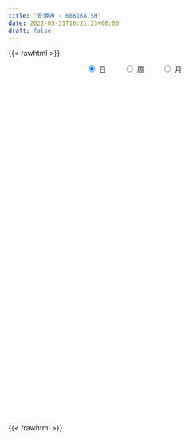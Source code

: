 ```yaml
---
title: "安博通 - 688168.SH"
date: 2022-05-31T16:21:23+08:00
draft: false
---
```

{{< rawhtml >}}
    <div style="text-align: center">
        <label style="padding: 1rem;"><input style="margin-right: .5rem" type="radio" name="period" value="D" checked onclick="period_change(this)">日</label>
        <label style="padding: 1rem;"><input style="margin-right: .5rem" type="radio" name="period" value="W" onclick="period_change(this)">周</label>
        <label style="padding: 1rem;"><input style="margin-right: .5rem" type="radio" name="period" value="M" onclick="period_change(this)">月</label>
    </div>
    <div id="chart" style="height: 700px;"></div> 
    <script type="text/javascript">
        const D_v = [11234.58,8732.53,9475.05,11232.81,8220.11,6777.14,9526.76,11119.64,9108.63,11995.14,9775.75,6748.17,7082.43,7182.01,5638.91,25171.84,17381.55,11809.64,7822.74,7521.85,4981.15,5905.48,4843.55,4948.09,7439.28,4430.44,3972.32,4838.18,5529.59,4259.64,3121.67,8367.39,9244.67,9199.11,11524.86,6974.54,18016.8,16976.42,10065.27,10331.29,5412.72,7343.89,4789.73,5481.97,6041.65,7819.74,5447.17,8780.29,7102.01,4241.73,5630.02,5147.69,6473.47,5877.05,4763.55,5428.13,5538.58,6993.82,6030.65,14802.11,8029.94,6275.83,7929.38,4447.45,6118.84,17581.97,9220.77,6544.89,4570.84,5699.42,4574.09,5798.51,5471.7,4818.22,4121.6,4781.76,4185.79,4386.35,10484.24,8006.2,4560.17,4059.95,6930.1,5657.27,6545.64,7190.76,9268.6,5919.73,3453.0,5654.81,2558.69,3764.4,3253.5,3088.9,2746.88,3275.64,3302.88,2792.59,3307.09,5056.51,2820.92,2278.21,2689.58,2872.69,3062.16,2529.37,5461.1,3734.29,7671.38,16565.52,10942.52,5547.69,4965.14,6471.64,8887.3,4595.12,6609.68,12361.27,10485.06,13756.39,9295.22,17671.44,16822.79,11601.95,6883.51,10072.34,9110.35,6095.25,7892.71,5662.57,7227.5,11862.52,8024.5,5876.96,6505.64,4778.7,3158.3,3441.33,3430.46,3947.16,4532.41,6581.44,3614.65,5998.14,3442.6,3410.31,4236.47,3134.11,4143.56,3745.47,6577.99,5372.34,7876.47,4863.17,6043.73,8745.8,8371.66,5879.27,5309.07,6313.23,5320.13,4342.35,8149.72,28064.05,17592.02,9859.91,12235.62,6133.69,9103.03,8354.38,6839.06,14904.37,11978.67,9080.39,9019.88,6999.74,9939.69,7902.54,5434.29,4217.94,4784.23,4530.88,4382.68,6555.67,4598.45,10385.39,8699.63,5299.39,6335.96,5830.86,4620.78,4274.9,6058.87,4549.43,5007.62,5451.26,4600.74,4014.17,5010.87,5172.34,9607.24,10034.48,4528.36,3991.81,2626.83,3635.25,3682.34,3149.23,3204.97,3376.89,3803.51,3196.7,4869.14,4853.52,4151.98,2792.7,4100.79,2462.42,2974.44,3369.08,4235.46,3039.86,1818.97,1870.13,3855.11,2178.8,6114.35,5052.46,3348.05,5378.37,6565.25,14923.73,9525.54,5658.82,4820.52,7491.75,4935.77,3708.88,2256.57,2816.72,5054.59,2064.34,4131.52,3052.72,6053.64,2106.24,2635.7,2872.01,3639.84,6089.42]
const D_histogram = [0.0,0.0006317949,0.0022632034,0.1136544027,0.1194617626,0.157578668,0.2904257331,0.4261247313,0.4316946809,0.4153977544,0.2576545388,0.0976820579,0.082277183,0.0393525965,-0.0046842585,0.3275552583,0.2862739501,0.1343122302,-0.0520542897,-0.094509324,-0.1371133414,-0.137697905,-0.1869058471,-0.2520972435,-0.3807506355,-0.4688166091,-0.4370515306,-0.3812636736,-0.2461039488,-0.2451329558,-0.2454362672,-0.1413020204,0.0263457143,0.220486818,0.439060843,0.4690372382,0.7393718272,0.702883478,0.519067586,0.2162628019,0.0042302161,-0.0453525151,-0.1282584021,-0.1029677628,-0.0294598521,-0.1254367789,-0.2942465814,-0.3256026376,-0.4975249111,-0.5182995436,-0.4510018859,-0.3048369106,-0.1717282207,-0.0087169669,0.0630410975,0.1490029143,0.2441269128,0.312009022,0.2226151949,0.3796089696,0.4081608633,0.4297238758,0.2137766534,0.0723085076,0.1009217406,-0.30038331,-0.4356989099,-0.4689630987,-0.4762941194,-0.5316330517,-0.5625338008,-0.4973576237,-0.4680573207,-0.4476726074,-0.4399442201,-0.3693515553,-0.2794463059,-0.1827887229,0.0117299566,0.1373851418,0.191918013,0.1794313732,0.2202721314,0.1955298123,0.1228745526,0.0109535099,-0.1969558173,-0.2769059602,-0.3388400692,-0.472893303,-0.541297857,-0.6581856256,-0.6727515246,-0.569194845,-0.4429575949,-0.3598048856,-0.2369962359,-0.1099077437,-0.0190954244,-0.0438056931,0.0161870129,0.0456778359,0.066525959,0.1004959617,0.0883502058,0.1007039794,-0.0096715238,-0.1216019968,0.0230792366,0.3911621148,0.6378509964,0.7800269565,0.8883086089,0.9701977344,1.046909441,1.0463218453,1.0753408245,1.1559587341,1.2678006556,1.3304720664,1.3094197052,1.4267394177,1.1650898479,1.0369019253,0.8429211211,0.7161439522,0.5892772804,0.3910807919,0.2878626255,0.1206562967,0.0609561666,0.1807576921,0.0426145169,-0.1064690896,-0.407514466,-0.6537175143,-0.7535091033,-0.7871311949,-0.833158868,-0.8679722724,-0.8115432733,-0.6562758989,-0.5675938702,-0.7109871986,-0.7852105883,-0.7216924813,-0.5562947444,-0.5156855089,-0.5185068484,-0.5427527132,-0.531970286,-0.4864602125,-0.253258216,-0.0831789747,0.0724332551,0.2559658435,0.2591699606,0.146036313,0.1219354911,-0.0208743667,-0.083774216,-0.078421705,0.0372549383,0.5630998291,0.7102751719,0.8188193266,0.7175426001,0.5937270241,0.573879192,0.3349401929,0.1548743241,-0.2861676098,-0.4930403945,-0.7677248477,-0.9124098514,-0.8727757359,-0.9436169507,-1.065074122,-1.1009718608,-1.0411990269,-0.9228601955,-0.8261584779,-0.6689853923,-0.4487157127,-0.3717301894,-0.1835243352,-0.2037278698,-0.1303112852,-0.0221886891,0.0133630174,0.0730103435,0.0698004537,0.0093331112,-0.0940843935,-0.220701004,-0.3291908248,-0.3803146653,-0.3453489159,-0.3634070435,-0.4052664754,-0.3453306373,-0.1716158689,-0.0137976657,0.1041172293,0.1886883761,0.2462205359,0.273017239,0.2925624503,0.3103384023,0.1824146812,0.1787813777,0.2177341699,0.2878608149,0.385957912,0.337934629,0.2741016509,0.0990581674,0.0655623829,-0.0562970303,-0.0757768067,-0.1364686361,-0.1078178646,-0.0703737816,-0.0292207061,-0.1409960113,-0.1937479016,-0.3441442807,-0.6249314826,-0.6668911952,-0.8343220779,-0.6108682641,-0.7168851691,-0.7790711311,-0.767267674,-0.6441414171,-0.4913262543,-0.3516825409,-0.223622352,-0.0930715221,0.0094344729,0.1406597797,0.2597117963,0.3681300511,0.4608080565,0.3749767269,0.3506589624,0.3570759673,0.3650140992,0.411586348,0.5281338312]
const D_fast = [0.0,0.0007897436,0.002986953,0.142791753,0.1784645535,0.2559761259,0.4614296242,0.7036598053,0.8171534251,0.9047059372,0.8113763563,0.67582439,0.6809888107,0.6479023733,0.6026944537,1.0168227851,1.0471099645,0.928726302,0.7293462098,0.6632638445,0.5863814917,0.5513724519,0.455438048,0.3272223407,0.1033812898,-0.101888836,-0.1793866401,-0.2189147016,-0.145280964,-0.2055932099,-0.2672555881,-0.1984468465,-0.0242126831,0.225050125,0.5533893608,0.7006250656,1.1558026113,1.2950351316,1.2409861361,0.9922470526,0.7812720207,0.7203511608,0.6053806732,0.6049293719,0.6710723196,0.543736198,0.3013647501,0.1886080345,-0.1076954667,-0.2580449851,-0.3034977989,-0.2335420512,-0.1433654165,0.0174665956,0.1049849344,0.2281974798,0.3843532065,0.5302375712,0.4964975427,0.7483935598,0.8789856694,1.0079796508,0.8454765917,0.7220855729,0.7759292411,0.299528363,0.0552880355,-0.095216928,-0.2216214785,-0.4098686737,-0.581402873,-0.6405661018,-0.728280129,-0.8198135676,-0.9220712352,-0.9438164593,-0.9237727864,-0.8728123841,-0.6753612155,-0.5153597448,-0.4128473704,-0.3804761668,-0.2845673758,-0.2604272418,-0.3023638634,-0.4115465286,-0.6686948101,-0.8178714431,-0.9645155693,-1.216792129,-1.4205211472,-1.7019553221,-1.8847091023,-1.923451134,-1.9079532826,-1.9147517947,-1.851192204,-1.7515806477,-1.6655421845,-1.7012038765,-1.6371644172,-1.5962541352,-1.5587745225,-1.4996805293,-1.4897387337,-1.4522089653,-1.5650023494,-1.7073333216,-1.5568822791,-1.0910088722,-0.6848572414,-0.3476745423,-0.0173157376,0.3071228215,0.6455618884,0.906554754,1.2044089392,1.5740165324,2.0028086178,2.3980980452,2.7044006103,3.1784051772,3.2080280694,3.3390656281,3.3558151042,3.4080739233,3.4285265717,3.3281002811,3.296847771,3.1598055165,3.1153444279,3.2803353765,3.1528458305,2.9771449516,2.5742209588,2.1645885318,1.876419667,1.6460147767,1.3916973866,1.1398909141,0.9934340948,0.9846324946,0.9314160557,0.6102759277,0.3397498909,0.2228448776,0.2491689284,0.1608567867,0.0284087351,-0.1315253081,-0.2537354523,-0.3298404319,-0.1599529894,-0.0106684918,0.1630520518,0.410576101,0.4785727082,0.4019481388,0.4083311898,0.2603027403,0.176459337,0.1622064217,0.2871967996,0.9538166477,1.2785607835,1.5918097698,1.6699186933,1.6945348734,1.8181568393,1.6629528884,1.5216056006,1.0090217642,0.6788888809,0.2122732158,-0.1605142507,-0.3390740693,-0.6458195217,-1.0335452235,-1.3446859276,-1.5452128503,-1.6575890679,-1.7674269697,-1.7775002322,-1.6694094808,-1.6853565049,-1.5430317345,-1.6141672365,-1.5733284733,-1.4707530494,-1.4318605885,-1.3539606766,-1.339720453,-1.3978545176,-1.5247931208,-1.7065849823,-1.8973725093,-2.0435750161,-2.0949464956,-2.2038563842,-2.3470324349,-2.3734292561,-2.2426184549,-2.0882496682,-1.9443054658,-1.8125622251,-1.6934749313,-1.5984239184,-1.5057380945,-1.4103775419,-1.4926975928,-1.4516355518,-1.3582492172,-1.2161573684,-1.0215707933,-0.9851104191,-0.9804179844,-1.1306969261,-1.1478021149,-1.2837357857,-1.3221597638,-1.4169687522,-1.4152724468,-1.3954218093,-1.3615739102,-1.5085982183,-1.6097870839,-1.8462195333,-2.2832396057,-2.4919221171,-2.8679335193,-2.7971967715,-3.0824349689,-3.3393887136,-3.519402175,-3.5573112724,-3.5273276732,-3.4756045949,-3.4034499941,-3.2961670448,-3.1913024315,-3.0249121798,-2.8409322141,-2.6404814466,-2.432601427,-2.4246885749,-2.3613415988,-2.2656556021,-2.1664639454,-2.0169951096,-1.7684141686]
const D_slow = [0.0,0.0001579487,0.0007237496,0.0291373503,0.0590027909,0.0983974579,0.1710038912,0.277535074,0.3854587442,0.4893081828,0.5537218175,0.578142332,0.5987116278,0.6085497769,0.6073787122,0.6892675268,0.7608360143,0.7944140719,0.7814004995,0.7577731685,0.7234948331,0.6890703569,0.6423438951,0.5793195842,0.4841319253,0.3669277731,0.2576648904,0.162348972,0.1008229848,0.0395397459,-0.0218193209,-0.057144826,-0.0505583974,0.0045633071,0.1143285178,0.2315878274,0.4164307841,0.5921516536,0.7219185501,0.7759842506,0.7770418046,0.7657036759,0.7336390753,0.7078971346,0.7005321716,0.6691729769,0.5956113316,0.5142106721,0.3898294444,0.2602545585,0.147504087,0.0712948594,0.0283628042,0.0261835625,0.0419438368,0.0791945654,0.1402262936,0.2182285492,0.2738823479,0.3687845903,0.4708248061,0.578255775,0.6316999384,0.6497770653,0.6750075004,0.5999116729,0.4909869455,0.3737461708,0.2546726409,0.121764378,-0.0188690722,-0.1432084781,-0.2602228083,-0.3721409602,-0.4821270152,-0.574464904,-0.6443264805,-0.6900236612,-0.6870911721,-0.6527448866,-0.6047653834,-0.55990754,-0.5048395072,-0.4559570541,-0.425238416,-0.4225000385,-0.4717389928,-0.5409654829,-0.6256755002,-0.7438988259,-0.8792232902,-1.0437696966,-1.2119575777,-1.354256289,-1.4649956877,-1.5549469091,-1.6141959681,-1.641672904,-1.6464467601,-1.6573981834,-1.6533514302,-1.6419319712,-1.6253004814,-1.600176491,-1.5780889395,-1.5529129447,-1.5553308256,-1.5857313248,-1.5799615157,-1.482170987,-1.3227082379,-1.1277014988,-0.9056243465,-0.6630749129,-0.4013475527,-0.1397670913,0.1290681148,0.4180577983,0.7350079622,1.0676259788,1.3949809051,1.7516657595,2.0429382215,2.3021637028,2.5128939831,2.6919299711,2.8392492912,2.9370194892,3.0089851456,3.0391492197,3.0543882614,3.0995776844,3.1102313136,3.0836140412,2.9817354247,2.8183060461,2.6299287703,2.4331459716,2.2248562546,2.0078631865,1.8049773682,1.6409083934,1.4990099259,1.3212631263,1.1249604792,0.9445373589,0.8054636728,0.6765422956,0.5469155835,0.4112274052,0.2782348337,0.1566197805,0.0933052266,0.0725104829,0.0906187966,0.1546102575,0.2194027477,0.2559118259,0.2863956987,0.281177107,0.260233553,0.2406281267,0.2499418613,0.3907168186,0.5682856116,0.7729904432,0.9523760932,1.1008078493,1.2442776473,1.3280126955,1.3667312765,1.2951893741,1.1719292754,0.9799980635,0.7518956007,0.5337016667,0.297797429,0.0315288985,-0.2437140667,-0.5040138234,-0.7347288723,-0.9412684918,-1.1085148399,-1.2206937681,-1.3136263154,-1.3595073993,-1.4104393667,-1.443017188,-1.4485643603,-1.4452236059,-1.4269710201,-1.4095209066,-1.4071876288,-1.4307087272,-1.4858839782,-1.5681816844,-1.6632603508,-1.7495975797,-1.8404493406,-1.9417659595,-2.0280986188,-2.071002586,-2.0744520024,-2.0484226951,-2.0012506011,-1.9396954671,-1.8714411574,-1.7983005448,-1.7207159442,-1.6751122739,-1.6304169295,-1.5759833871,-1.5040181833,-1.4075287053,-1.3230450481,-1.2545196354,-1.2297550935,-1.2133644978,-1.2274387554,-1.246382957,-1.2805001161,-1.3074545822,-1.3250480276,-1.3323532041,-1.367602207,-1.4160391824,-1.5020752526,-1.6583081232,-1.825030922,-2.0336114415,-2.1863285075,-2.3655497998,-2.5603175825,-2.752134501,-2.9131698553,-3.0360014189,-3.1239220541,-3.1798276421,-3.2030955226,-3.2007369044,-3.1655719595,-3.1006440104,-3.0086114976,-2.8934094835,-2.7996653018,-2.7120005612,-2.6227315694,-2.5314780446,-2.4285814576,-2.2965479998]
const D_data = [['2021-05-20', 53.8521, 53.6332, 53.2351, 55.3248],['2021-05-21', 53.7426, 53.6431, 52.8968, 54.6979],['2021-05-24', 54.061, 53.663, 51.6928, 54.071],['2021-05-25', 53.5536, 55.3944, 52.8371, 55.6034],['2021-05-26', 55.3248, 54.4889, 54.061, 55.3248],['2021-05-27', 54.3894, 55.1357, 53.7526, 55.2551],['2021-05-28', 54.7377, 56.9865, 54.7377, 57.6134],['2021-05-31', 57.0163, 58.0711, 57.0163, 58.6582],['2021-06-01', 58.1109, 57.2153, 57.0263, 58.3398],['2021-06-02', 57.4442, 57.3149, 56.7974, 59.504],['2021-06-03', 57.3149, 55.4143, 55.2451, 57.4044],['2021-06-04', 54.3496, 54.7476, 54.3496, 56.28],['2021-06-07', 55.2252, 56.2402, 54.7775, 56.3596],['2021-06-08', 56.5785, 55.872, 55.5437, 57.3248],['2021-06-09', 56.3596, 55.7228, 55.4143, 57.3945],['2021-06-10', 56.3198, 61.4443, 55.7924, 63.2851],['2021-06-11', 62.0911, 57.9019, 57.7925, 62.0911],['2021-06-15', 58.6084, 56.27, 55.474, 58.6184],['2021-06-16', 56.0909, 55.066, 54.7974, 57.0064],['2021-06-17', 55.53, 56.3, 54.05, 56.62],['2021-06-18', 56.3, 56.08, 55.83, 57.33],['2021-06-21', 56.08, 56.48, 55.88, 57.16],['2021-06-22', 56.31, 55.7, 55.7, 56.7],['2021-06-23', 55.7, 55.1, 54.83, 56.17],['2021-06-24', 55.05, 53.6, 53.6, 55.48],['2021-06-25', 53.4, 53.24, 52.85, 54.09],['2021-06-28', 53.28, 54.27, 53.13, 54.44],['2021-06-29', 54.27, 54.51, 54.08, 55.77],['2021-06-30', 54.45, 55.79, 53.67, 55.93],['2021-07-01', 55.55, 54.29, 54.15, 55.9],['2021-07-02', 54.1, 54.08, 53.8, 54.83],['2021-07-05', 55.38, 55.51, 54.89, 56.95],['2021-07-06', 55.55, 56.99, 54.68, 58.32],['2021-07-07', 57.0, 58.4, 55.9, 58.6],['2021-07-08', 58.4, 60.1, 57.75, 60.8],['2021-07-09', 59.5, 58.8, 58.18, 60.33],['2021-07-12', 59.33, 63.16, 58.9, 63.6],['2021-07-13', 63.63, 60.6, 60.53, 65.66],['2021-07-14', 60.0, 58.74, 58.66, 61.28],['2021-07-15', 58.56, 56.33, 55.1, 59.0],['2021-07-16', 56.7, 56.27, 56.0, 57.36],['2021-07-19', 56.05, 57.69, 55.15, 58.0],['2021-07-20', 57.0, 56.95, 56.5, 58.2],['2021-07-21', 57.07, 58.16, 57.07, 58.55],['2021-07-22', 58.29, 59.08, 57.51, 59.28],['2021-07-23', 59.2, 56.93, 56.32, 59.2],['2021-07-26', 56.93, 55.22, 54.5, 57.23],['2021-07-27', 55.25, 56.23, 55.01, 57.99],['2021-07-28', 56.19, 53.65, 53.61, 56.25],['2021-07-29', 54.0, 54.66, 53.93, 54.88],['2021-07-30', 54.69, 55.53, 54.02, 55.85],['2021-08-02', 55.84, 56.81, 55.16, 57.22],['2021-08-03', 56.8, 57.22, 56.8, 58.39],['2021-08-04', 57.12, 58.33, 56.5, 58.5],['2021-08-05', 57.98, 57.85, 56.88, 58.27],['2021-08-06', 57.85, 58.55, 57.54, 59.2],['2021-08-09', 58.33, 59.33, 57.91, 59.76],['2021-08-10', 59.1, 59.68, 58.88, 60.3],['2021-08-11', 59.77, 57.9, 57.72, 60.14],['2021-08-12', 57.92, 61.46, 57.66, 62.57],['2021-08-13', 61.4, 60.73, 60.3, 62.32],['2021-08-16', 60.8, 61.19, 59.32, 61.5],['2021-08-17', 61.19, 58.03, 57.9, 61.19],['2021-08-18', 58.15, 58.2, 57.58, 59.14],['2021-08-19', 58.2, 60.19, 57.79, 60.19],['2021-08-20', 59.84, 53.8, 53.39, 59.84],['2021-08-23', 53.93, 55.46, 53.93, 55.66],['2021-08-24', 55.58, 55.98, 55.2, 56.4],['2021-08-25', 55.6, 55.86, 55.6, 56.42],['2021-08-26', 55.77, 54.71, 54.7, 56.12],['2021-08-27', 54.73, 54.35, 53.85, 54.99],['2021-08-30', 54.66, 55.21, 54.41, 56.06],['2021-08-31', 55.0, 54.6, 53.36, 55.3],['2021-09-01', 54.33, 54.21, 53.41, 54.44],['2021-09-02', 54.22, 53.71, 53.6, 54.35],['2021-09-03', 53.99, 54.31, 53.4, 54.99],['2021-09-06', 54.3, 54.64, 53.88, 54.82],['2021-09-07', 54.51, 54.95, 54.45, 55.47],['2021-09-08', 55.59, 56.8, 55.5, 57.87],['2021-09-09', 56.66, 56.77, 56.5, 58.98],['2021-09-10', 56.78, 56.41, 55.95, 57.91],['2021-09-13', 56.41, 55.75, 54.81, 56.41],['2021-09-14', 55.84, 56.58, 55.8, 58.59],['2021-09-15', 56.38, 55.9, 54.47, 56.65],['2021-09-16', 57.0, 55.1, 55.0, 57.47],['2021-09-17', 54.68, 54.1, 53.62, 55.49],['2021-09-22', 53.65, 51.89, 51.48, 54.13],['2021-09-23', 52.8, 52.45, 52.0, 53.3],['2021-09-24', 52.46, 51.96, 51.87, 53.14],['2021-09-27', 51.7, 50.1, 49.75, 52.33],['2021-09-28', 49.96, 49.85, 49.45, 50.36],['2021-09-29', 49.18, 48.12, 48.0, 49.54],['2021-09-30', 48.0, 48.35, 48.0, 48.79],['2021-10-08', 48.88, 49.39, 48.66, 49.74],['2021-10-11', 49.65, 49.69, 49.2, 50.3],['2021-10-12', 49.5, 49.18, 48.86, 50.15],['2021-10-13', 48.48, 49.77, 48.48, 49.98],['2021-10-14', 49.55, 50.13, 48.97, 50.25],['2021-10-15', 50.21, 49.98, 49.52, 50.48],['2021-10-18', 49.8, 48.45, 48.32, 49.8],['2021-10-19', 48.75, 49.36, 48.48, 49.49],['2021-10-20', 49.06, 49.01, 48.8, 49.63],['2021-10-21', 48.7, 48.85, 48.51, 49.35],['2021-10-22', 48.65, 49.0, 48.64, 49.6],['2021-10-25', 49.57, 48.33, 48.01, 49.57],['2021-10-26', 48.05, 48.49, 47.81, 48.86],['2021-10-27', 48.48, 46.5, 46.2, 48.48],['2021-10-28', 46.5, 45.6, 45.6, 46.53],['2021-10-29', 45.99, 48.64, 45.99, 48.95],['2021-11-01', 50.8, 52.78, 50.0, 54.44],['2021-11-02', 53.01, 53.14, 52.79, 54.39],['2021-11-03', 52.84, 53.28, 52.4, 53.59],['2021-11-04', 53.0, 54.06, 52.66, 54.1],['2021-11-05', 53.85, 54.88, 53.85, 55.65],['2021-11-08', 54.28, 55.98, 53.54, 56.28],['2021-11-09', 55.58, 56.02, 55.33, 56.38],['2021-11-10', 56.03, 57.32, 55.55, 57.75],['2021-11-11', 57.32, 59.2, 56.62, 60.4],['2021-11-12', 59.37, 61.17, 58.9, 61.4],['2021-11-15', 61.56, 62.2, 60.65, 64.75],['2021-11-16', 61.68, 62.5, 61.29, 63.38],['2021-11-17', 62.42, 65.82, 62.0, 66.2],['2021-11-18', 66.3, 61.99, 61.72, 66.3],['2021-11-19', 61.73, 63.8, 61.73, 64.78],['2021-11-22', 63.87, 63.2, 62.82, 64.5],['2021-11-23', 63.2, 64.17, 63.2, 65.33],['2021-11-24', 64.81, 64.4, 62.9, 65.29],['2021-11-25', 64.86, 63.43, 62.8, 64.86],['2021-11-26', 63.12, 64.5, 62.81, 65.65],['2021-11-29', 63.55, 63.56, 62.72, 63.98],['2021-11-30', 63.63, 64.8, 63.22, 65.45],['2021-12-01', 64.8, 67.75, 64.52, 69.55],['2021-12-02', 67.54, 65.0, 64.91, 67.68],['2021-12-03', 65.93, 64.5, 63.78, 66.48],['2021-12-06', 63.93, 61.6, 61.41, 64.15],['2021-12-07', 61.61, 60.79, 60.36, 61.99],['2021-12-08', 60.81, 61.51, 60.81, 62.33],['2021-12-09', 61.9, 61.72, 61.09, 62.19],['2021-12-10', 61.72, 61.03, 60.36, 61.88],['2021-12-13', 61.0, 60.57, 60.51, 61.55],['2021-12-14', 61.16, 61.37, 60.36, 61.81],['2021-12-15', 61.98, 62.84, 61.18, 63.8],['2021-12-16', 62.36, 62.4, 62.0, 63.67],['2021-12-17', 62.15, 59.03, 59.01, 62.72],['2021-12-20', 59.0, 58.88, 58.51, 59.88],['2021-12-21', 59.57, 60.12, 59.28, 60.44],['2021-12-22', 59.95, 61.63, 59.95, 61.8],['2021-12-23', 61.51, 60.3, 60.13, 61.94],['2021-12-24', 60.01, 59.53, 58.84, 61.11],['2021-12-27', 59.52, 58.83, 58.22, 59.8],['2021-12-28', 58.1, 58.85, 58.09, 60.15],['2021-12-29', 58.58, 59.06, 58.22, 59.61],['2021-12-30', 59.0, 61.89, 59.0, 62.42],['2021-12-31', 61.89, 62.07, 60.74, 62.15],['2022-01-04', 62.39, 62.78, 61.83, 63.22],['2022-01-05', 62.74, 64.2, 62.27, 64.5],['2022-01-06', 64.2, 62.68, 62.12, 64.44],['2022-01-07', 63.78, 61.12, 61.06, 63.96],['2022-01-10', 61.36, 62.01, 59.7, 62.36],['2022-01-11', 62.1, 60.15, 59.53, 62.5],['2022-01-12', 60.5, 60.59, 60.02, 61.99],['2022-01-13', 61.3, 61.26, 60.33, 62.43],['2022-01-14', 60.8, 62.99, 60.1, 63.13],['2022-01-17', 64.0, 70.16, 63.3, 73.28],['2022-01-18', 70.6, 67.82, 67.37, 70.75],['2022-01-19', 67.12, 68.74, 67.12, 69.86],['2022-01-20', 68.06, 66.87, 66.5, 68.71],['2022-01-21', 66.2, 66.65, 65.66, 67.78],['2022-01-24', 67.62, 68.2, 67.5, 70.55],['2022-01-25', 68.77, 65.3, 65.3, 68.88],['2022-01-26', 65.3, 65.29, 63.0, 67.59],['2022-01-27', 66.32, 60.47, 60.04, 67.37],['2022-01-28', 60.73, 61.51, 60.48, 63.29],['2022-02-07', 62.86, 59.0, 58.49, 63.87],['2022-02-08', 59.18, 58.94, 58.5, 60.53],['2022-02-09', 59.5, 60.34, 59.0, 60.56],['2022-02-10', 60.5, 58.2, 57.72, 60.65],['2022-02-11', 58.2, 56.26, 56.07, 58.9],['2022-02-14', 56.68, 56.02, 55.4, 57.04],['2022-02-15', 56.19, 56.37, 55.41, 57.33],['2022-02-16', 56.97, 56.71, 56.43, 57.54],['2022-02-17', 56.73, 56.2, 55.82, 57.25],['2022-02-18', 56.6, 56.9, 55.96, 57.13],['2022-02-21', 57.18, 58.1, 57.18, 58.46],['2022-02-22', 57.83, 56.6, 56.31, 57.83],['2022-02-23', 57.57, 58.3, 54.98, 58.5],['2022-02-24', 58.01, 55.79, 54.96, 58.6],['2022-02-25', 55.98, 56.77, 55.94, 57.13],['2022-02-28', 57.76, 57.43, 56.62, 58.23],['2022-03-01', 57.18, 56.7, 56.39, 57.72],['2022-03-02', 56.47, 57.09, 56.08, 57.13],['2022-03-03', 57.24, 56.31, 56.05, 57.29],['2022-03-04', 56.33, 55.25, 55.18, 56.68],['2022-03-07', 54.92, 54.03, 53.91, 55.24],['2022-03-08', 54.03, 52.78, 52.02, 54.63],['2022-03-09', 52.73, 51.93, 51.0, 53.48],['2022-03-10', 53.1, 51.7, 51.6, 53.42],['2022-03-11', 51.01, 52.2, 50.7, 52.28],['2022-03-14', 52.1, 51.04, 51.01, 52.19],['2022-03-15', 50.05, 50.0, 50.0, 51.26],['2022-03-16', 50.5, 50.74, 48.3, 51.0],['2022-03-17', 50.97, 52.3, 50.89, 53.21],['2022-03-18', 51.8, 52.63, 51.41, 52.85],['2022-03-21', 52.7, 52.62, 52.0, 53.38],['2022-03-22', 52.61, 52.58, 52.12, 53.0],['2022-03-23', 52.97, 52.52, 52.3, 52.99],['2022-03-24', 52.4, 52.3, 51.68, 52.46],['2022-03-25', 52.3, 52.3, 51.82, 52.89],['2022-03-28', 51.65, 52.37, 51.06, 52.7],['2022-03-29', 51.91, 50.2, 50.17, 52.68],['2022-03-30', 50.35, 51.31, 49.81, 51.47],['2022-03-31', 51.07, 51.87, 50.65, 52.0],['2022-04-01', 51.75, 52.54, 51.2, 53.43],['2022-04-06', 52.97, 53.41, 52.52, 53.91],['2022-04-07', 53.41, 51.81, 51.8, 53.75],['2022-04-08', 52.33, 51.37, 51.27, 52.68],['2022-04-11', 50.99, 49.3, 49.2, 51.06],['2022-04-12', 49.6, 50.4, 48.81, 50.4],['2022-04-13', 49.88, 48.7, 48.7, 49.88],['2022-04-14', 48.99, 49.37, 48.32, 50.02],['2022-04-15', 49.13, 48.37, 47.66, 49.19],['2022-04-18', 48.26, 49.12, 47.1, 49.6],['2022-04-19', 48.83, 49.15, 48.8, 49.6],['2022-04-20', 49.48, 49.18, 49.0, 49.75],['2022-04-21', 48.1, 46.81, 46.74, 49.18],['2022-04-22', 46.05, 46.77, 46.01, 47.91],['2022-04-25', 47.89, 44.57, 42.7, 47.89],['2022-04-26', 45.79, 41.15, 41.15, 45.79],['2022-04-27', 40.77, 42.5, 39.8, 42.7],['2022-04-28', 42.32, 39.48, 39.2, 42.32],['2022-04-29', 41.42, 43.65, 40.53, 43.91],['2022-05-05', 39.98, 38.98, 38.0, 40.37],['2022-05-06', 38.22, 38.12, 37.53, 39.0],['2022-05-09', 38.12, 37.91, 37.68, 38.91],['2022-05-10', 37.78, 38.7, 37.01, 38.75],['2022-05-11', 38.7, 38.94, 38.42, 39.93],['2022-05-12', 38.94, 38.79, 38.36, 39.29],['2022-05-13', 38.79, 38.69, 38.31, 39.26],['2022-05-16', 38.9, 38.84, 38.53, 39.5],['2022-05-17', 38.61, 38.63, 38.08, 39.21],['2022-05-18', 38.97, 39.23, 38.9, 40.16],['2022-05-19', 39.17, 39.47, 38.31, 39.55],['2022-05-20', 39.47, 39.77, 39.17, 40.13],['2022-05-23', 39.97, 40.03, 39.6, 40.2],['2022-05-24', 39.88, 37.74, 37.71, 40.38],['2022-05-25', 38.0, 38.11, 37.75, 38.44],['2022-05-26', 38.12, 38.35, 37.12, 38.64],['2022-05-27', 38.35, 38.33, 38.15, 38.83],['2022-05-30', 38.56, 38.92, 38.35, 39.18],['2022-05-31', 39.35, 40.28, 38.81, 40.4]]
const W_v = [84758.55,160853.6,117103.45,99973.32,17061.81,45890.03,59998.2,64475.1,69373.65,50714.63,42453.64,32688.32,36172.99,22201.88,50462.17,58569.19,44406.97,29389.31,54114.61,59464.05,58691.7,82970.33,107712.42,118210.94,80660.55,54733.4,44677.11,36730.53,27782.25,21917.82,19244.27,17822.02,24547.72,25818.19,24689.59,24554.2,28838.69,23345.38,34609.06,30688.9,26591.63,16161.33,31384.0,65321.12,51728.08,33157.1,19743.53,24102.04,19630.03,15181.15,11200.72,12124.17,16328.9,17191.34,17991.77,8720.65,4254.96,17121.14,13703.4,9900.34,13893.66,10285.91,11568.08,9849.94,13405.0,38039.05,20603.12,16522.2,17645.13,27731.69,23194.18,18567.8,18651.93,15435.6,10578.56,7334.54,20203.28,20009.9,14244.09,12080.51,14104.22,10499.42,6651.38,14906.75,19121.69,13965.31,3977.94,20468.05,52791.59,45231.87,48747.33,62456.74,32135.38,27566.84,21721.4,45310.57,60802.5,31476.98,31201.22,27689.89,41395.1,42353.47,30610.01,24991.79,31622.75,30383.72,18641.33,15231.4,3088.9,15425.08,15717.91,22458.3,44492.51,42938.43,69147.79,40054.16,38654.05,21314.43,24673.8,18367.05,28435.44,29040.46,29434.5,73885.29,51179.51,42942.24,23350.02,35538.53,27121.37,23623.22,34353.29,17085.46,18451.21,11798.2,17142.19,12762.87,26458.48,24449.27,26615.74,16323.74,16720.31,9729.26]
const W_histogram = [0.0,-1.6415626211,-3.3812344567,-4.938164292,-5.9812370319,-6.5846292901,-7.2588209019,-7.5362776857,-7.9364707399,-7.7369800637,-7.2707057515,-6.7190144672,-5.5713551322,-4.4287173258,-3.0275251547,-0.901490692,0.188846741,1.33067844,2.2396962714,3.7272182168,4.031275338,4.5503373235,5.1621564024,6.2602711063,4.8358212234,4.2633938242,3.4023971245,2.4996298705,1.2888045299,0.3915158379,0.1122216813,0.115863231,0.1763410208,-0.0344230449,0.4407235133,0.7189787376,0.4974396241,0.3414934839,0.9992365414,1.0055170403,1.1186625601,1.3640940542,1.6047019004,2.7639440817,2.2398137908,1.3598821395,1.0067433581,0.7593301331,0.4871868843,0.2266688235,0.1281887647,-0.1083441647,-0.5032094879,-0.395071954,-0.5155555154,-0.3597152564,-0.0977251629,0.0693315004,0.0339787551,-0.0286702934,-0.1704853474,-0.0600893928,0.0643104589,0.0206309137,-0.1312346953,-0.9141617832,-1.4773492059,-1.7841977844,-1.7876578792,-1.8227782063,-1.8679307115,-1.8632179419,-1.9362848308,-1.9939802845,-1.851583384,-1.3622192993,-0.80938303,-0.2464394111,-0.0382229551,0.2791027309,0.6418334193,0.8271166692,0.9613378632,1.0822729247,1.253382651,1.2580539191,1.289915913,1.5336085799,1.9134837999,2.3334893635,2.3950626243,2.5674722819,2.4768927994,2.1556070415,1.9364973286,2.0361145408,1.8629627365,1.7272537794,1.4867262131,1.4717947501,1.5420839304,1.0772094454,0.7761751787,0.5541920184,0.5286999692,0.3450601654,0.0819856557,-0.3110850158,-0.4675681866,-0.4952120553,-0.5397178519,-0.5516622332,-0.1201176748,0.5702395358,1.1517534963,1.5087695232,1.6582480689,1.4445834535,1.10502786,0.8613918832,0.8188730122,0.6800493324,0.6665568728,0.8450412913,0.570975188,0.019304872,-0.3016008767,-0.5094976473,-0.7232095922,-1.0253559269,-1.1426697502,-1.1838814007,-1.1361589271,-1.1225893285,-1.2453651477,-1.3549803535,-1.5445151063,-1.9244864654,-2.0102270302,-1.8699260486,-1.7518599874,-1.4335848378]
const W_fast = [0.0,-2.0519532764,-4.6369337262,-7.4284046344,-9.9667866323,-12.2163362131,-14.7052330503,-16.8667592556,-19.2510699947,-20.9858243345,-22.3372264602,-23.4652887927,-23.7104682408,-23.6750097657,-23.0306988834,-21.1300370937,-19.9924879754,-18.5179866664,-17.0490447672,-14.6297182676,-13.3178423119,-11.6611959954,-9.7588378159,-7.0956553355,-7.3111499126,-6.8177288557,-6.8281262743,-7.1059860607,-7.9946102687,-8.7940200013,-9.0452587376,-9.0126513802,-8.9080883351,-9.1274581621,-8.5421307256,-8.0841308169,-8.1813100244,-8.2518827935,-7.3443306008,-7.0866708418,-6.6938596819,-6.1074046743,-5.465621353,-3.6153931513,-3.5795699944,-4.1195311109,-4.2209840527,-4.2785647445,-4.4289112722,-4.6327621271,-4.6991949948,-4.9628139653,-5.4834816605,-5.4741121151,-5.7234845554,-5.6575731105,-5.4200143077,-5.2356247693,-5.2624828258,-5.3322994476,-5.5167358385,-5.4213622321,-5.2808847657,-5.3194065825,-5.5040808653,-6.515548399,-7.4480731231,-8.2009711477,-8.6513457123,-9.142160591,-9.6542957741,-10.11538749,-10.6725255866,-11.2287161114,-11.5492150569,-11.400405797,-11.0499152852,-10.5485815192,-10.3499208019,-9.9628194332,-9.43963039,-9.0475679728,-8.6730123129,-8.2815090203,-7.7970536313,-7.4778688833,-7.1235279112,-6.4964330994,-5.6381869294,-4.6348090249,-3.974470108,-3.1601923799,-2.6315486626,-2.4139326601,-2.1489180409,-1.5402721935,-1.2476833136,-0.9515788259,-0.8204248389,-0.4674076144,-0.0115974515,-0.2071695752,-0.3141600472,-0.3975952029,-0.2909122598,-0.3882870223,-0.630865118,-1.1017070435,-1.3750822609,-1.5265291434,-1.705964403,-1.8558243426,-1.454309203,-0.6213921084,0.2480602262,0.982268634,1.5463091969,1.6937904448,1.6304918163,1.6022038103,1.7644031924,1.7955918457,1.9487386043,2.3384833456,2.2071610393,1.6603169413,1.2640109734,0.9287397909,0.5342254481,-0.0242598684,-0.4272411292,-0.7644231299,-1.0007403881,-1.2678181216,-1.7019352277,-2.1502955219,-2.7259590513,-3.5870520267,-4.1753493491,-4.5025298797,-4.8224288153,-4.8625498752]
const W_slow = [0.0,-0.4103906553,-1.2556992695,-2.4902403425,-3.9855496004,-5.631706923,-7.4464121484,-9.3304815699,-11.3145992548,-13.2488442708,-15.0665207086,-16.7462743255,-18.1391131085,-19.24629244,-20.0031737286,-20.2285464016,-20.1813347164,-19.8486651064,-19.2887410385,-18.3569364844,-17.3491176499,-16.211533319,-14.9209942184,-13.3559264418,-12.1469711359,-11.0811226799,-10.2305233988,-9.6056159312,-9.2834147987,-9.1855358392,-9.1574804189,-9.1285146112,-9.0844293559,-9.0930351172,-8.9828542389,-8.8031095545,-8.6787496484,-8.5933762775,-8.3435671421,-8.092187882,-7.812522242,-7.4714987285,-7.0703232534,-6.379337233,-5.8193837853,-5.4794132504,-5.2277274109,-5.0378948776,-4.9160981565,-4.8594309506,-4.8273837595,-4.8544698006,-4.9802721726,-5.0790401611,-5.20792904,-5.2978578541,-5.3222891448,-5.3049562697,-5.2964615809,-5.3036291543,-5.3462504911,-5.3612728393,-5.3451952246,-5.3400374962,-5.37284617,-5.6013866158,-5.9707239172,-6.4167733633,-6.8636878331,-7.3193823847,-7.7863650626,-8.2521695481,-8.7362407558,-9.2347358269,-9.6976316729,-10.0381864977,-10.2405322552,-10.302142108,-10.3116978468,-10.2419221641,-10.0814638093,-9.874684642,-9.6343501762,-9.363781945,-9.0504362822,-8.7359228025,-8.4134438242,-8.0300416792,-7.5516707293,-6.9682983884,-6.3695327323,-5.7276646618,-5.108441462,-4.5695397016,-4.0854153695,-3.5763867343,-3.1106460501,-2.6788326053,-2.307151052,-1.9392023645,-1.5536813819,-1.2843790206,-1.0903352259,-0.9517872213,-0.819612229,-0.7333471877,-0.7128507737,-0.7906220277,-0.9075140743,-1.0313170881,-1.1662465511,-1.3041621094,-1.3341915281,-1.1916316442,-0.9036932701,-0.5265008893,-0.111938872,0.2492069913,0.5254639563,0.7408119271,0.9455301802,1.1155425133,1.2821817315,1.4934420543,1.6361858513,1.6410120693,1.5656118501,1.4382374383,1.2574350402,1.0010960585,0.715428621,0.4194582708,0.135418539,-0.1452287931,-0.45657008,-0.7953151684,-1.181443945,-1.6625655613,-2.1651223189,-2.632603831,-3.0705688279,-3.4289650373]
const W_data = [['2019-09-06', 188.1089, 178.2574, 178.2178, 207.9208],['2019-09-12', 168.3168, 152.5347, 152.3663, 177.7921],['2019-09-20', 153.4653, 139.9901, 136.6337, 157.3069],['2019-09-27', 139.1089, 129.7228, 126.3168, 143.5644],['2019-09-30', 129.703, 124.2574, 123.9109, 133.1584],['2019-10-11', 123.2673, 119.5644, 116.2574, 123.8713],['2019-10-18', 119.901, 108.7129, 107.5248, 121.2871],['2019-10-25', 107.8218, 103.9604, 101.2178, 115.8119],['2019-11-01', 111.6832, 92.8911, 91.3069, 113.8614],['2019-11-08', 93.198, 91.8119, 87.2574, 94.5545],['2019-11-15', 91.0891, 88.9109, 84.1584, 92.9505],['2019-11-22', 89.9703, 84.8515, 84.6535, 93.4653],['2019-11-29', 84.6337, 89.505, 82.0792, 92.6931],['2019-12-06', 89.7129, 88.9703, 86.7921, 91.0891],['2019-12-13', 89.2871, 93.3168, 89.2871, 98.9109],['2019-12-20', 93.5644, 107.5248, 93.5149, 111.8812],['2019-12-27', 105.9703, 100.099, 99.0099, 105.9703],['2020-01-03', 98.8614, 104.5545, 97.1089, 106.9307],['2020-01-10', 104.9505, 105.8416, 99.6832, 111.3762],['2020-01-17', 105.9406, 119.3069, 103.8317, 122.1782],['2020-01-23', 120.5149, 109.901, 109.099, 125.7228],['2020-02-07', 88.1287, 115.8812, 87.9208, 118.5941],['2020-02-14', 118.8119, 121.7921, 110.8911, 137.3861],['2020-02-21', 119.802, 135.099, 119.802, 152.6535],['2020-02-28', 134.6535, 105.2277, 104.6733, 140.5743],['2020-03-06', 106.9901, 112.4851, 105.9406, 121.7327],['2020-03-13', 109.3267, 106.5347, 99.5545, 115.4257],['2020-03-20', 107.8218, 102.1782, 95.0495, 108.297],['2020-03-27', 98.9901, 92.7525, 89.099, 100.4356],['2020-04-03', 91.0891, 90.3168, 86.5644, 92.5644],['2020-04-10', 92.5743, 93.7624, 89.2376, 94.5545],['2020-04-17', 93.0891, 95.3465, 90.7525, 96.4554],['2020-04-24', 94.1683, 95.0495, 91.1881, 96.9901],['2020-04-30', 96.1386, 90.0, 82.2079, 98.0099],['2020-05-08', 88.7228, 98.1881, 88.6535, 101.7129],['2020-05-15', 98.2574, 96.9604, 92.3762, 99.8812],['2020-05-22', 98.0, 90.0891, 89.4554, 100.7624],['2020-05-29', 89.3861, 88.9901, 85.1485, 92.0693],['2020-06-05', 90.0, 99.8812, 90.0, 99.8812],['2020-06-12', 100.0, 93.1485, 92.2871, 102.1584],['2020-06-19', 92.6491, 94.5297, 90.0719, 95.8332],['2020-06-24', 94.8581, 97.0671, 94.1118, 98.5099],['2020-07-03', 96.5198, 98.48, 94.1516, 99.8035],['2020-07-10', 98.8184, 114.5899, 98.5099, 121.396],['2020-07-17', 112.5401, 96.3506, 94.8382, 120.3711],['2020-07-24', 97.1168, 88.7186, 88.6788, 98.9975],['2020-07-31', 89.9326, 92.1615, 86.9474, 92.7287],['2020-08-07', 92.3207, 91.8331, 90.659, 95.7337],['2020-08-14', 91.8331, 89.9027, 85.3951, 92.9277],['2020-08-21', 89.9027, 88.1912, 87.7833, 90.9376],['2020-08-28', 88.44, 88.6987, 84.7583, 89.435],['2020-09-04', 88.9574, 85.3752, 84.7882, 90.1415],['2020-09-11', 85.3752, 80.7284, 79.7433, 87.9325],['2020-09-18', 80.7383, 85.1762, 80.7085, 85.9723],['2020-09-25', 85.2757, 81.1761, 80.4995, 86.1613],['2020-09-30', 80.7881, 83.6339, 80.0119, 84.5394],['2020-10-09', 84.0817, 85.1563, 84.0817, 85.4748],['2020-10-16', 85.1961, 84.3603, 82.9672, 86.231],['2020-10-23', 84.5195, 81.4647, 81.2955, 85.8728],['2020-10-30', 80.599, 80.1015, 79.8826, 83.3553],['2020-11-06', 79.7134, 77.7134, 76.3302, 80.3005],['2020-11-13', 78.191, 79.9323, 77.8925, 80.9274],['2020-11-20', 81.7931, 79.9821, 78.1412, 82.0418],['2020-11-27', 79.5741, 77.3651, 76.4895, 80.1214],['2020-12-04', 76.7183, 74.6685, 74.4496, 77.594],['2020-12-11', 74.9272, 63.0165, 62.111, 74.9272],['2020-12-18', 63.1558, 60.3299, 59.7627, 63.1558],['2020-12-25', 60.907, 58.9865, 57.7427, 62.8871],['2020-12-31', 58.9865, 59.5637, 56.7178, 60.5587],['2021-01-08', 58.8074, 56.5984, 55.0561, 62.4991],['2021-01-15', 55.8621, 53.6929, 50.6381, 56.3596],['2021-01-22', 53.6929, 51.5635, 51.3446, 54.5785],['2021-01-29', 51.5137, 47.6629, 47.5037, 52.0411],['2021-02-05', 47.7723, 44.6379, 44.5285, 48.6579],['2021-02-10', 44.4787, 44.4787, 43.4041, 45.1454],['2021-02-19', 44.7673, 47.842, 44.7673, 47.8519],['2021-02-26', 47.8818, 49.1455, 47.2151, 50.449],['2021-03-05', 49.5734, 50.4092, 48.9763, 52.6182],['2021-03-12', 50.7376, 46.4688, 46.0708, 50.9764],['2021-03-19', 46.4191, 47.8917, 45.8718, 48.5087],['2021-03-26', 47.7624, 49.2251, 47.7624, 49.9117],['2021-04-02', 49.2151, 47.6529, 46.4788, 50.051],['2021-04-09', 47.4639, 47.2051, 47.0758, 48.2699],['2021-04-16', 46.9464, 47.1952, 44.7772, 47.4539],['2021-04-23', 47.245, 48.24, 47.245, 50.7376],['2021-04-30', 48.3893, 46.3693, 45.7723, 49.0858],['2021-05-07', 46.2698, 46.6081, 46.0907, 47.5634],['2021-05-14', 47.0857, 49.9714, 46.6678, 50.3495],['2021-05-21', 49.9714, 53.6431, 48.7873, 55.7029],['2021-05-28', 54.061, 56.9865, 51.6928, 57.6134],['2021-06-04', 57.0163, 54.7476, 54.3496, 59.504],['2021-06-11', 55.2252, 57.9019, 54.7775, 63.2851],['2021-06-18', 58.6084, 56.08, 54.05, 58.6184],['2021-06-25', 56.08, 53.24, 52.85, 57.16],['2021-07-02', 53.28, 54.08, 53.13, 55.93],['2021-07-09', 55.38, 58.8, 54.68, 60.8],['2021-07-16', 59.33, 56.27, 55.1, 65.66],['2021-07-23', 56.05, 56.93, 55.15, 59.28],['2021-07-30', 56.93, 55.53, 53.61, 57.99],['2021-08-06', 55.84, 58.55, 55.16, 59.2],['2021-08-13', 58.33, 60.73, 57.66, 62.57],['2021-08-20', 60.8, 53.8, 53.39, 61.5],['2021-08-27', 53.93, 54.35, 53.85, 56.42],['2021-09-03', 54.66, 54.31, 53.36, 56.06],['2021-09-10', 54.3, 56.41, 53.88, 58.98],['2021-09-17', 56.41, 54.1, 53.62, 58.59],['2021-09-24', 53.65, 51.96, 51.48, 54.13],['2021-09-30', 51.7, 48.35, 48.0, 52.33],['2021-10-08', 48.88, 49.39, 48.66, 49.74],['2021-10-15', 49.65, 49.98, 48.48, 50.48],['2021-10-22', 49.8, 49.0, 48.32, 49.8],['2021-10-29', 49.57, 48.64, 45.6, 49.57],['2021-11-05', 50.8, 54.88, 50.0, 55.65],['2021-11-12', 54.28, 61.17, 53.54, 61.4],['2021-11-19', 61.56, 63.8, 60.65, 66.3],['2021-11-26', 63.87, 64.5, 62.8, 65.65],['2021-12-03', 63.55, 64.5, 62.72, 69.55],['2021-12-10', 63.93, 61.03, 60.36, 64.15],['2021-12-17', 61.0, 59.03, 59.01, 63.8],['2021-12-24', 59.0, 59.53, 58.51, 61.94],['2021-12-31', 59.52, 62.07, 58.09, 62.42],['2022-01-07', 62.39, 61.12, 61.06, 64.5],['2022-01-14', 61.36, 62.99, 59.53, 63.13],['2022-01-21', 64.0, 66.65, 63.3, 73.28],['2022-01-28', 67.62, 61.51, 60.04, 70.55],['2022-02-11', 62.86, 56.26, 56.07, 63.87],['2022-02-18', 56.68, 56.9, 55.4, 57.54],['2022-02-25', 57.18, 56.77, 54.96, 58.6],['2022-03-04', 57.76, 55.25, 55.18, 58.23],['2022-03-11', 54.92, 52.2, 50.7, 55.24],['2022-03-18', 52.1, 52.63, 48.3, 53.21],['2022-03-25', 52.7, 52.3, 51.68, 53.38],['2022-04-01', 51.65, 52.54, 49.81, 53.43],['2022-04-08', 52.97, 51.37, 51.27, 53.91],['2022-04-15', 50.99, 48.37, 47.66, 51.06],['2022-04-22', 48.26, 46.77, 46.01, 49.75],['2022-04-29', 47.89, 43.65, 39.2, 47.89],['2022-05-06', 39.98, 38.12, 37.53, 40.37],['2022-05-13', 38.12, 38.69, 37.01, 39.93],['2022-05-20', 38.9, 39.77, 38.08, 40.16],['2022-05-27', 39.97, 38.33, 37.12, 40.38],['2022-06-02', 38.56, 40.28, 38.35, 40.4]]
const M_v = [479750.7299999999,232083.29,169683.27,188474.88,188825.0,389554.24,173474.38,99798.93,101427.86,119521.3,189863.45,72558.92,69911.85,44979.84,48025.76,103786.33,88145.6,53551.98,66839.31,58743.96,133589.09,174126.74,176172.58,153318.6800000001,109600.78,56690.19,209522.96,118554.7,183539.76,108166.75,109429.45,73030.88,93838.32]
const M_histogram = [0.0,-2.0175188604,-3.3719987099,-3.2351409793,-2.4552572711,-2.1107183473,-2.9071970705,-3.0359799423,-2.9783870988,-2.2222117517,-1.8874564224,-1.7494391466,-1.8211739459,-1.9281934091,-2.0219243061,-3.0084185291,-4.1447459807,-4.451873798,-4.4479859731,-4.1357132649,-2.8534838981,-1.9163734155,-1.1113519605,-0.4715467427,-0.3072707295,-0.0315909758,1.3123212231,2.0468240103,2.4946761391,2.5090599919,2.1508315038,1.4031785826,0.7569527145]
const M_fast = [0.0,-2.5218985755,-4.7193781025,-5.3913056167,-5.2252362263,-5.4083768893,-6.9316548801,-7.8194327375,-8.5064366687,-8.3058142595,-8.4429230358,-8.7422655466,-9.2692938324,-9.8583616479,-10.4575736214,-12.1961724767,-14.3686864234,-15.7887826903,-16.8968913587,-17.6185469666,-17.0496885744,-16.5916714457,-16.0644879808,-15.5425694487,-15.4551111179,-15.187329108,-13.5153366034,-12.2691278136,-11.19760665,-10.5559577993,-10.3764784115,-10.7733366869,-11.2303243764]
const M_slow = [0.0,-0.5043797151,-1.3473793926,-2.1561646374,-2.7699789552,-3.297658542,-4.0244578096,-4.7834527952,-5.5280495699,-6.0836025078,-6.5554666134,-6.9928264,-7.4481198865,-7.9301682388,-8.4356493153,-9.1877539476,-10.2239404428,-11.3369088923,-12.4489053855,-13.4828337018,-14.1962046763,-14.6752980302,-14.9531360203,-15.071022706,-15.1478403883,-15.1557381323,-14.8276578265,-14.3159518239,-13.6922827891,-13.0650177912,-12.5273099152,-12.1765152696,-11.987277091]
const M_data = [['2019-09-30', 188.1089, 124.2574, 123.9109, 207.9208],['2019-10-31', 123.2673, 92.6436, 92.6337, 123.8713],['2019-11-29', 92.6634, 89.505, 82.0792, 94.5545],['2019-12-31', 89.7129, 101.9901, 86.7921, 111.8812],['2020-01-23', 102.4752, 109.901, 99.6832, 125.7228],['2020-02-28', 88.1287, 105.2277, 87.9208, 152.6535],['2020-03-31', 106.9901, 87.1584, 86.5644, 121.7327],['2020-04-30', 87.1584, 90.0, 82.2079, 98.0099],['2020-05-29', 88.7228, 88.9901, 85.1485, 101.7129],['2020-06-30', 90.0, 97.0372, 90.0, 102.1584],['2020-07-31', 98.0124, 92.1615, 86.9474, 121.396],['2020-08-31', 92.3207, 88.5495, 84.7583, 95.7337],['2020-09-30', 88.5495, 83.6339, 79.7433, 88.8579],['2020-10-30', 84.0817, 80.1015, 79.8826, 86.231],['2020-11-30', 79.7134, 76.9671, 76.3302, 82.0418],['2020-12-31', 76.6487, 59.5637, 56.7178, 77.2457],['2021-01-29', 58.8074, 47.6629, 47.5037, 62.4991],['2021-02-26', 47.7723, 49.1455, 43.4041, 50.449],['2021-03-31', 49.5734, 46.9464, 45.8718, 52.6182],['2021-04-30', 46.7673, 46.3693, 44.7772, 50.7376],['2021-05-31', 46.2698, 58.0711, 46.0907, 58.6582],['2021-06-30', 58.1109, 55.79, 52.85, 63.2851],['2021-07-30', 55.55, 55.53, 53.61, 65.66],['2021-08-31', 55.84, 54.6, 53.36, 62.57],['2021-09-30', 54.33, 48.35, 48.0, 58.98],['2021-10-29', 48.88, 48.64, 45.6, 50.48],['2021-11-30', 50.8, 64.8, 50.0, 66.3],['2021-12-31', 64.8, 62.07, 58.09, 69.55],['2022-01-28', 62.39, 61.51, 59.53, 73.28],['2022-02-28', 62.86, 57.43, 54.96, 63.87],['2022-03-31', 57.18, 51.87, 48.3, 57.72],['2022-04-29', 51.75, 43.65, 39.2, 53.91],['2022-05-31', 39.98, 40.28, 37.01, 40.4]]
        const D_a = [null,null,51.6928,null,null,null,null,null,null,null,null,null,null,null,null,63.2851,null,null,null,null,null,null,null,null,null,52.85,null,null,null,null,null,null,null,null,null,null,null,65.66,null,null,null,null,null,null,null,null,null,null,53.61,null,null,null,null,null,null,null,null,null,null,null,62.32,null,null,null,null,53.39,null,null,null,null,null,null,null,null,null,null,null,null,null,58.98,null,null,null,null,null,null,null,null,null,null,null,48.0,null,null,null,null,null,null,50.48,null,null,null,null,null,null,null,null,45.6,null,null,null,null,null,null,null,null,null,null,null,null,null,null,66.3,null,null,null,null,null,null,null,null,null,null,null,null,60.36,null,null,null,null,null,63.8,null,null,null,null,null,null,null,null,58.09,null,null,null,null,null,null,null,null,null,null,null,null,73.28,null,null,null,null,null,null,null,null,null,null,null,null,null,null,55.4,null,null,null,null,58.46,null,null,null,null,null,null,null,null,null,null,null,null,null,null,null,null,48.3,null,null,null,null,null,null,null,null,null,null,null,null,53.91,null,null,null,null,null,null,null,null,null,null,null,null,null,null,null,null,null,null,null,null,37.01,null,null,null,null,null,null,null,null,null,40.38,null,null,null,null,null]
const W_a = [null,null,null,null,null,null,null,null,null,null,null,null,82.0792,null,null,null,null,null,null,null,null,null,null,152.6535,null,null,null,null,null,null,null,null,null,null,null,null,null,85.1485,null,null,null,null,null,121.396,null,null,null,null,null,null,null,null,null,null,null,null,null,null,null,null,null,null,null,null,null,null,null,null,null,null,null,null,null,null,43.4041,null,null,null,null,null,null,null,null,null,null,null,null,null,null,null,null,null,null,null,null,null,65.66,null,null,null,null,null,null,null,null,null,null,null,null,null,null,45.6,null,null,null,null,null,null,null,null,null,null,null,73.28,null,null,null,null,null,null,null,null,null,null,null,null,null,null,37.01,null,null,null]
const M_a = [null,null,82.0792,null,null,null,null,null,null,null,121.396,null,null,null,null,null,null,43.4041,null,null,null,null,null,null,null,null,null,null,73.28,null,null,null,null]
        const D_b = [[{ coord: ['2021-05-24', 63.2851] }, { coord: ['2021-09-09', 52.85] }],[{ coord: ['2021-09-29', 50.48] }, { coord: ['2021-11-18', 48.0] }],[{ coord: ['2021-11-18', 63.8] }, { coord: ['2022-01-17', 60.36] }]]
const W_b = [[{ coord: ['2019-11-29', 121.396] }, { coord: ['2020-07-10', 85.1485] }],[{ coord: ['2021-02-10', 65.66] }, { coord: ['2022-01-21', 45.6] }]]
const M_b = []
    </script>
{{< /rawhtml >}}